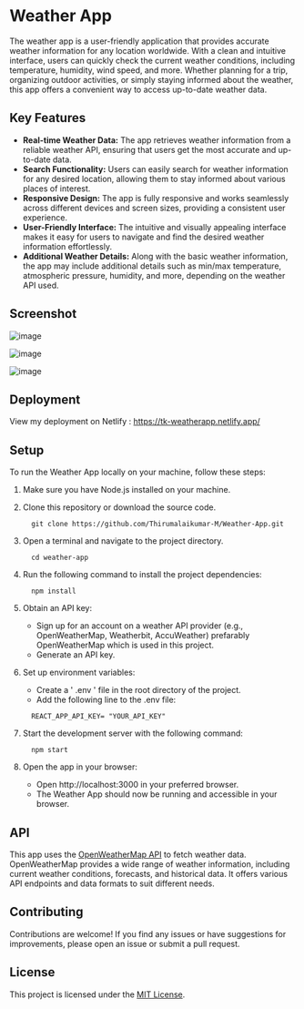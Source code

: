 # Weather App

The weather app is a user-friendly application that provides accurate weather information for any location worldwide. With a clean and intuitive interface, users can quickly check the current weather conditions, including temperature, humidity, wind speed, and more. Whether planning for a trip, organizing outdoor activities, or simply staying informed about the weather, this app offers a convenient way to access up-to-date weather data.

## Key Features

- **Real-time Weather Data:** The app retrieves weather information from a reliable weather API, ensuring that users get the most accurate and up-to-date data.
- **Search Functionality:** Users can easily search for weather information for any desired location, allowing them to stay informed about various places of interest.
- **Responsive Design:** The app is fully responsive and works seamlessly across different devices and screen sizes, providing a consistent user experience.
- **User-Friendly Interface:** The intuitive and visually appealing interface makes it easy for users to navigate and find the desired weather information effortlessly.
- **Additional Weather Details:** Along with the basic weather information, the app may include additional details such as min/max temperature, atmospheric pressure, humidity, and more, depending on the weather API used.

## Screenshot

![image](https://github.com/DiptiSanap/Weather-app-Reactjs-project/assets/107847530/0bab7620-6278-4636-8395-3328d862630b)

![image](https://github.com/DiptiSanap/Weather-app-Reactjs-project/assets/107847530/6538e027-9463-4b8d-90d3-4e5cfcbdcd3e)

![image](https://github.com/DiptiSanap/Weather-app-Reactjs-project/assets/107847530/32e5d97c-7b96-44ce-b87d-ce0a65b781fb)





## Deployment

View my deployment on Netlify : <a href="https://tk-weatherapp.netlify.app/">https://tk-weatherapp.netlify.app/</a>

## Setup

To run the Weather App locally on your machine, follow these steps:

1. Make sure you have Node.js installed on your machine.

2. Clone this repository or download the source code.
   ```
     git clone https://github.com/Thirumalaikumar-M/Weather-App.git
   ```
3. Open a terminal and navigate to the project directory.
   ```
     cd weather-app
   ```
4. Run the following command to install the project dependencies:
   ```
     npm install
   ```
   
5. Obtain an API key:
   - Sign up for an account on a weather API provider (e.g., OpenWeatherMap, Weatherbit, AccuWeather) prefarably OpenWeatherMap which is used in this project.
   - Generate an API key.

6. Set up environment variables:
   - Create a ' .env ' file in the root directory of the project.
   - Add the following line to the .env file:
   ```
     REACT_APP_API_KEY= "YOUR_API_KEY"
   ```

7. Start the development server with the following command:
   ```
     npm start
   ```
8. Open the app in your browser:
   - Open http://localhost:3000 in your preferred browser.
   - The Weather App should now be running and accessible in your browser.
  
## API

This app uses the [OpenWeatherMap API](https://openweathermap.org/api) to fetch weather data. OpenWeatherMap provides a wide range of weather information, including current weather conditions, forecasts, and historical data. It offers various API endpoints and data formats to suit different needs.

## Contributing

Contributions are welcome! If you find any issues or have suggestions for improvements, please open an issue or submit a pull request.

## License

This project is licensed under the [MIT License](LICENSE).
